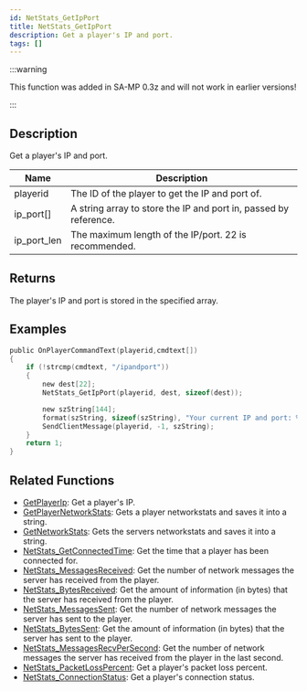 ```yaml
---
id: NetStats_GetIpPort
title: NetStats_GetIpPort
description: Get a player's IP and port.
tags: []
---
```


:::warning

This function was added in SA-MP 0.3z and will not work in earlier versions!

:::

## Description

Get a player's IP and port.

| Name        | Description                                                      |
| ----------- | ---------------------------------------------------------------- |
| playerid    | The ID of the player to get the IP and port of.                  |
| ip_port[]   | A string array to store the IP and port in, passed by reference. |
| ip_port_len | The maximum length of the IP/port. 22 is recommended.            |

## Returns

The player's IP and port is stored in the specified array.

## Examples

```c
public OnPlayerCommandText(playerid,cmdtext[])
{
    if (!strcmp(cmdtext, "/ipandport"))
    {
        new dest[22];
        NetStats_GetIpPort(playerid, dest, sizeof(dest));

        new szString[144];
        format(szString, sizeof(szString), "Your current IP and port: %s.", dest);
        SendClientMessage(playerid, -1, szString);
    }
    return 1;
}
```

## Related Functions

- [GetPlayerIp](GetPlayerIp.md): Get a player's IP.
- [GetPlayerNetworkStats](GetPlayerNetworkStats.md): Gets a player networkstats and saves it into a string.
- [GetNetworkStats](GetNetworkStats.md): Gets the servers networkstats and saves it into a string.
- [NetStats_GetConnectedTime](NetStats_GetConnectedTime.md): Get the time that a player has been connected for.
- [NetStats_MessagesReceived](NetStats_MessagesReceived.md): Get the number of network messages the server has received from the player.
- [NetStats_BytesReceived](NetStats_BytesReceived.md): Get the amount of information (in bytes) that the server has received from the player.
- [NetStats_MessagesSent](NetStats_MessagesSent.md): Get the number of network messages the server has sent to the player.
- [NetStats_BytesSent](NetStats_BytesSent.md): Get the amount of information (in bytes) that the server has sent to the player.
- [NetStats_MessagesRecvPerSecond](NetStats_MessagesRecvPerSecond.md): Get the number of network messages the server has received from the player in the last second.
- [NetStats_PacketLossPercent](NetStats_PacketLossPercent.md): Get a player's packet loss percent.
- [NetStats_ConnectionStatus](NetStats_ConnectionStatus.md): Get a player's connection status.
